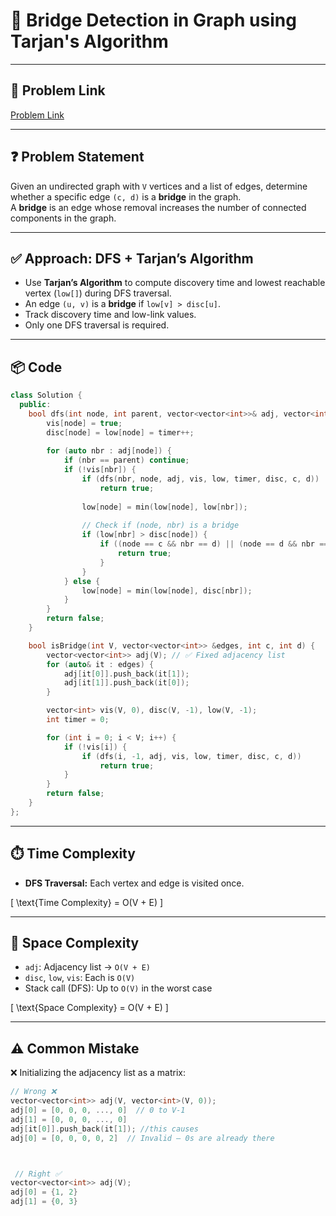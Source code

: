 # 🌉 Bridge Detection in Graph using Tarjan's Algorithm

---

## 🔗 Problem Link

[Problem Link](https://www.geeksforgeeks.org/problems/bridge-edge-in-graph/1)

---

## ❓ Problem Statement

Given an undirected graph with `V` vertices and a list of edges, determine whether a specific edge `(c, d)` is a **bridge** in the graph.  
A **bridge** is an edge whose removal increases the number of connected components in the graph.

---

## ✅ Approach: DFS + Tarjan’s Algorithm

- Use **Tarjan’s Algorithm** to compute discovery time and lowest reachable vertex (`low[]`) during DFS traversal.
- An edge `(u, v)` is a **bridge** if `low[v] > disc[u]`.
- Track discovery time and low-link values.
- Only one DFS traversal is required.

---

## 📦 Code

```cpp
class Solution {
  public:
    bool dfs(int node, int parent, vector<vector<int>>& adj, vector<int>& vis, vector<int>& low, int& timer, vector<int>& disc, int c, int d) {
        vis[node] = true;
        disc[node] = low[node] = timer++;
        
        for (auto nbr : adj[node]) {
            if (nbr == parent) continue;
            if (!vis[nbr]) {
                if (dfs(nbr, node, adj, vis, low, timer, disc, c, d)) 
                    return true;
                
                low[node] = min(low[node], low[nbr]);
                
                // Check if (node, nbr) is a bridge
                if (low[nbr] > disc[node]) {
                    if ((node == c && nbr == d) || (node == d && nbr == c)) {
                        return true;
                    }
                }
            } else {
                low[node] = min(low[node], disc[nbr]);
            }
        }
        return false;
    }

    bool isBridge(int V, vector<vector<int>> &edges, int c, int d) {
        vector<vector<int>> adj(V); // ✅ Fixed adjacency list
        for (auto& it : edges) {
            adj[it[0]].push_back(it[1]);
            adj[it[1]].push_back(it[0]);
        }

        vector<int> vis(V, 0), disc(V, -1), low(V, -1);
        int timer = 0;

        for (int i = 0; i < V; i++) {
            if (!vis[i]) {
                if (dfs(i, -1, adj, vis, low, timer, disc, c, d)) 
                    return true;
            }
        }
        return false;
    }
};

```


---

## ⏱️ Time Complexity

- **DFS Traversal:** Each vertex and edge is visited once.

\[
\text{Time Complexity} = O(V + E)
\]

---

## 💾 Space Complexity

- `adj`: Adjacency list → `O(V + E)`
- `disc`, `low`, `vis`: Each is `O(V)`
- Stack call (DFS): Up to `O(V)` in the worst case

\[
\text{Space Complexity} = O(V + E)
\]

---

## ⚠️ Common Mistake

❌ Initializing the adjacency list as a matrix:

```cpp
// Wrong ❌
vector<vector<int>> adj(V, vector<int>(V, 0));
adj[0] = [0, 0, 0, ..., 0]  // 0 to V-1
adj[1] = [0, 0, 0, ..., 0]
adj[it[0]].push_back(it[1]); //this causes
adj[0] = [0, 0, 0, 0, 2]  // Invalid — 0s are already there



 // Right ✅
vector<vector<int>> adj(V); 
adj[0] = {1, 2}
adj[1] = {0, 3}

```
